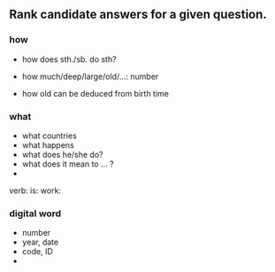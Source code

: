 ## Rank candidate answers for a given question.
### how
- how does sth./sb. do sth?
- how much/deep/large/old/...: number

- how old can be deduced from birth time

### what
- what countries
- what happens
- what does he/she do?
- what does it mean to ... ?
- 

verb:
is:
work:

### digital word
- number
- year, date
- code, ID
- 
